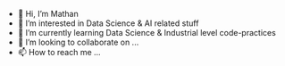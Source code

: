 - 👋 Hi, I’m Mathan
- 👀 I’m interested in Data Science & AI related stuff
- 🌱 I’m currently learning Data Science & Industrial level code-practices 
- 💞️ I’m looking to collaborate on ...
- 📫 How to reach me ...

<!---
Mathan7797/Mathan7797 is a ✨ special ✨ repository because its `README.md` (this file) appears on your GitHub profile.
You can click the Preview link to take a look at your changes.
--->
